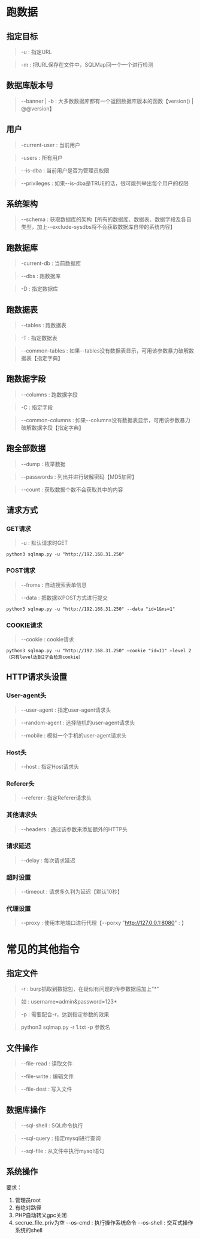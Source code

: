 # 跑数据

## 指定目标


> -u : 指定URL

> -m : 把URL保存在文件中，SQLMap回一个一个进行检测


## 数据库版本号

> --banner | -b : 大多数数据库都有一个返回数据库版本的函数【version() | @@version】


## 用户

> -current-user : 当前用户

> -users : 所有用户

> --is-dba : 当前用户是否为管理员权限

> --privileges : 如果--is-dba是TRUE的话，很可能列举出每个用户的权限

## 系统架构

> --schema : 获取数据库的架构【所有的数据库、数据表、数据字段及各自类型，加上--exclude-sysdbs将不会获取数据库自带的系统内容】

## 跑数据库

> -current-db : 当前数据库

> --dbs : 跑数据库

> -D : 指定数据库

## 跑数据表

> --tables : 跑数据表

> -T : 指定数据表

> --common-tables : 如果--tables没有数据表显示，可用该参数暴力破解数据表【指定字典】

## 跑数据字段

> --columns : 跑数据字段

> -C : 指定字段

> --common-columns : 如果--columns没有数据表显示，可用该参数暴力破解数据字段【指定字典】

## 跑全部数据


> --dump : 枚举数据

> --passwords : 列出并进行破解密码【MD5加密】

> --count : 获取数据个数不会获取其中的内容


## 请求方式

### GET请求


> -u : 默认请求时GET

```
python3 sqlmap.py -u "http://192.168.31.250"
```

### POST请求

> --froms : 自动搜索表单信息

> --data : 把数据以POST方式进行提交

```
python3 sqlmap.py -u "http://192.168.31.250" --data "id=1&ns=1"
```

### COOKIE请求


> --cookie : cookie请求

```
python3 sqlmap.py -u "http://192.168.31.250" –cookie "id=11" –level 2（只有level达到2才会检测cookie）
```

## HTTP请求头设置
### User-agent头


> --user-agent : 指定user-agent请求头

> --random-agent : 选择随机的user-agent请求头

> --mobile : 模拟一个手机的user-agent请求头


### Host头


> --host : 指定Host请求头

### Referer头


> --referer : 指定Referer请求头


### 其他请求头


> --headers : 通过该参数来添加额外的HTTP头


### 请求延迟


> --delay : 每次请求延迟


### 超时设置


> --timeout : 请求多久判为延迟【默认10秒】


### 代理设置

> --proxy : 使用本地端口进行代理【--porxy "http://127.0.0.1:8080" : 】


# 常见的其他指令

## 指定文件


> -r : burp抓取到数据包，在疑似有问题的传参数据后加上"*"

> 如 : username=admin&password=123*

> -p : 需要配合-r，达到指定参数的效果

> python3 sqlmap.py -r 1.txt -p 参数名


## 文件操作


> --file-read : 读取文件

> --file-write : 编辑文件

> --file-dest : 写入文件


## 数据库操作

> --sql-shell : SQL命令执行

> --sql-query : 指定mysql进行查询

> --sql-file : 从文件中执行mysql语句


## 系统操作
要求：
1. 管理员root
2. 有绝对路径
3. PHP自动转义gpc关闭
4. secrue_file_priv为空 
--os-cmd : 执行操作系统命令
--os-shell : 交互式操作系统的shell